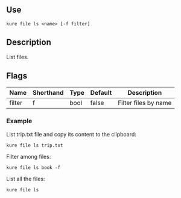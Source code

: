 ## Use

`kure file ls <name> [-f filter]`

## Description

List files.

## Flags

|  Name     | Shorthand |     Type      |    Default    |      Description      |
|-----------|-----------|---------------|---------------|-----------------------|
| filter    | f         | bool          | false         | Filter files by name  |

### Example

List trip.txt file and copy its content to the clipboard:
```
kure file ls trip.txt
```

Filter among files:
```
kure file ls book -f
```

List all the files:
```
kure file ls
```